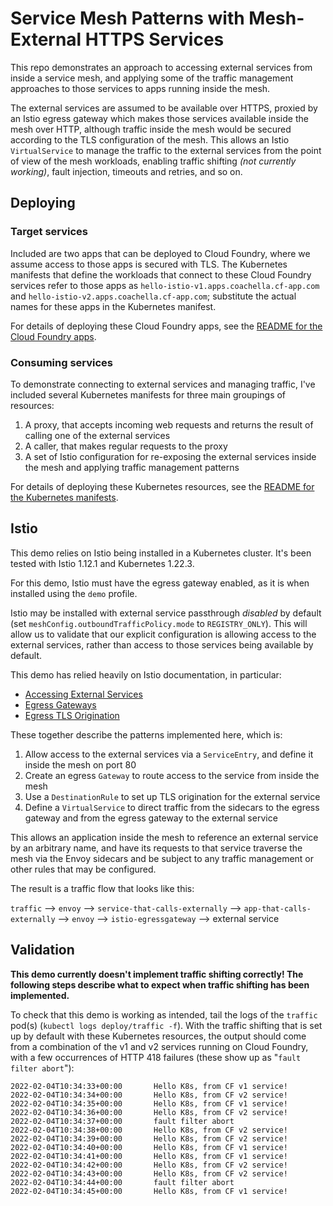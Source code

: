 # Service Mesh Patterns with Mesh-External HTTPS Services

This repo demonstrates an approach to accessing external services from inside a service mesh,
and applying some of the traffic management approaches to those services to apps running inside the mesh.

The external services are assumed to be available over HTTPS, proxied by an Istio egress gateway
which makes those services available inside the mesh over HTTP, although traffic inside the mesh
would be secured according to the TLS configuration of the mesh. This allows an Istio `VirtualService`
to manage the traffic to the external services from the point of view of the mesh workloads, enabling
traffic shifting _(not currently working)_, fault injection, timeouts and retries, and so on.

## Deploying

### Target services

Included are two apps that can be deployed to Cloud Foundry, where we assume access to those apps is
secured with TLS. The Kubernetes manifests that define the workloads that connect to these Cloud Foundry
services refer to those apps as `hello-istio-v1.apps.coachella.cf-app.com` and `hello-istio-v2.apps.coachella.cf-app.com`;
substitute the actual names for these apps in the Kubernetes manifest.

For details of deploying these Cloud Foundry apps, see the [README for the Cloud Foundry apps](cf/README.md).

### Consuming services

To demonstrate connecting to external services and managing traffic, I've included several Kubernetes
manifests for three main groupings of resources:

1. A proxy, that accepts incoming web requests and returns the result of calling one of the external services
1. A caller, that makes regular requests to the proxy
1. A set of Istio configuration for re-exposing the external services inside the mesh and applying traffic
management patterns

For details of deploying these Kubernetes resources, see the [README for the Kubernetes manifests](k8s/README.md).

## Istio

This demo relies on Istio being installed in a Kubernetes cluster. It's been tested with Istio 1.12.1
and Kubernetes 1.22.3.

For this demo, Istio must have the egress gateway enabled, as it is when installed using the `demo` profile.

Istio may be installed with external service passthrough _disabled_ by default (set `meshConfig.outboundTrafficPolicy.mode`
to `REGISTRY_ONLY`). This will allow us to validate that our explicit configuration is allowing access
to the external services, rather than access to those services being available by default.

This demo has relied heavily on Istio documentation, in particular:

- [Accessing External Services](https://istio.io/latest/docs/tasks/traffic-management/egress/egress-control/)
- [Egress Gateways](https://istio.io/latest/docs/tasks/traffic-management/egress/egress-gateway/)
- [Egress TLS Origination](https://istio.io/latest/docs/tasks/traffic-management/egress/egress-tls-origination/)

These together describe the patterns implemented here, which is:

1. Allow access to the external services via a `ServiceEntry`, and define it inside the mesh on port 80
1. Create an egress `Gateway` to route access to the service from inside the mesh
1. Use a `DestinationRule` to set up TLS origination for the external service
1. Define a `VirtualService` to direct traffic from the sidecars to the egress gateway and from the egress
gateway to the external service

This allows an application inside the mesh to reference an external service by an arbitrary name, and have
its requests to that service traverse the mesh via the Envoy sidecars and be subject to any traffic management
or other rules that may be configured.

The result is a traffic flow that looks like this:

`traffic` --> `envoy` --> `service-that-calls-externally` --> `app-that-calls-externally` --> `envoy` --> `istio-egressgateway` --> external service

## Validation

**This demo currently doesn't implement traffic shifting correctly! The following steps describe what to
expect when traffic shifting has been implemented.**

To check that this demo is working as intended, tail the logs of the `traffic` pod(s) (`kubectl logs deploy/traffic -f`).
With the traffic shifting that is set up by default with these Kubernetes resources, the output should
come from a combination of the v1 and v2 services running on Cloud Foundry, with a few occurrences of
HTTP 418 failures (these show up as "`fault filter abort`"):

```text
2022-02-04T10:34:33+00:00       Hello K8s, from CF v1 service!
2022-02-04T10:34:34+00:00       Hello K8s, from CF v2 service!
2022-02-04T10:34:35+00:00       Hello K8s, from CF v1 service!
2022-02-04T10:34:36+00:00       Hello K8s, from CF v2 service!
2022-02-04T10:34:37+00:00       fault filter abort
2022-02-04T10:34:38+00:00       Hello K8s, from CF v2 service!
2022-02-04T10:34:39+00:00       Hello K8s, from CF v2 service!
2022-02-04T10:34:40+00:00       Hello K8s, from CF v1 service!
2022-02-04T10:34:41+00:00       Hello K8s, from CF v1 service!
2022-02-04T10:34:42+00:00       Hello K8s, from CF v2 service!
2022-02-04T10:34:43+00:00       Hello K8s, from CF v2 service!
2022-02-04T10:34:44+00:00       fault filter abort
2022-02-04T10:34:45+00:00       Hello K8s, from CF v1 service!
```
